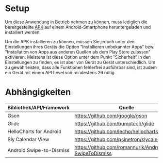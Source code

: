 # Setup

Um diese Anwendung in Betrieb nehmen zu können, muss lediglich die bereitgestellte [APK](https://github.com/UniRegensburg/ase-abschlussprojekte-ws1920-elektronisches-haushaltsbuch/releases/download/v2.0/E-Haushaltsbuch.apk) auf einem Android-Smartphone heruntergeladen und installiert werden.


Um die APK installieren zu können, müssen Sie jedoch unter den Einstellungen ihres Geräts die Option "Installieren unbekannter Apps" bzw. "Installation von Apps aus anderen Quellen als dem Play Store zulassen" aktivieren. Meistens ist diese Option unter dem Punkt "Sicherheit" in den Einstellungen zu finden, es ist aber von Gerät zu Gerät unterschiedlich. Um zu gewährleisten, dass alle Funktionen fehlerfrei ausführbar sind, ist zudem ein Gerät mit einem API Level von mindestens 26 nötig.


# Abhängigkeiten

| Bibliothek/API/Framework | Quelle |
|--------------------------|--------|
| Gson | https://github.com/google/gson |
| Glide | https://github.com/bumptech/glide |
| HelloCharts for Android | https://github.com/lecho/hellocharts-android |
| Sly Calendar View| https://github.com/psinetron/slycalendarview |
| Android Swipe-to-Dismiss | https://github.com/romannurik/Android-SwipeToDismiss|
